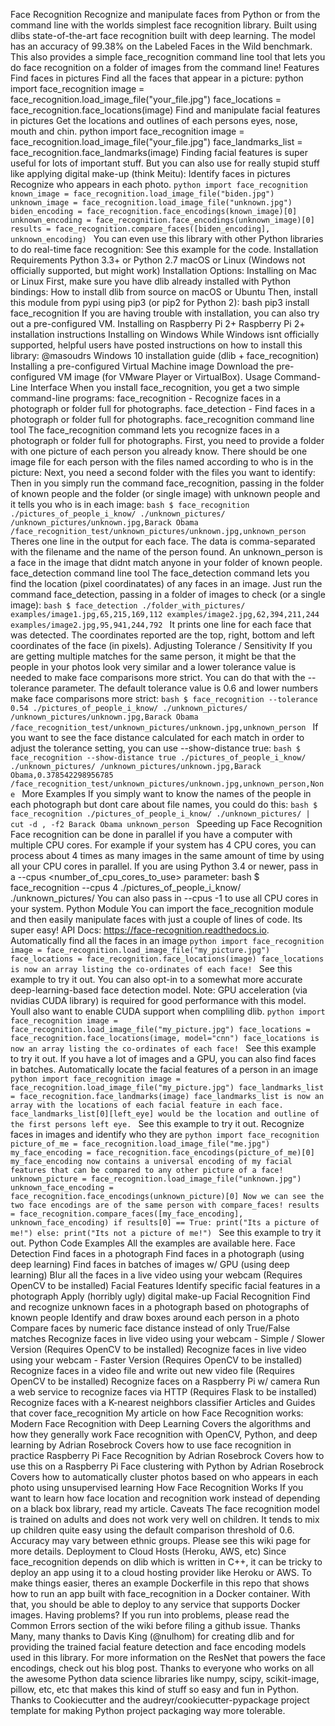 Face Recognition Recognize and manipulate faces from Python or from the command line with the worlds simplest face recognition library. Built using dlibs state-of-the-art face recognition built with deep learning. The model has an accuracy of 99.38% on the Labeled Faces in the Wild benchmark. This also provides a simple face_recognition command line tool that lets you do face recognition on a folder of images from the command line! Features Find faces in pictures Find all the faces that appear in a picture: python import face_recognition image = face_recognition.load_image_file("your_file.jpg") face_locations = face_recognition.face_locations(image) Find and manipulate facial features in pictures Get the locations and outlines of each persons eyes, nose, mouth and chin. python import face_recognition image = face_recognition.load_image_file("your_file.jpg") face_landmarks_list = face_recognition.face_landmarks(image) Finding facial features is super useful for lots of important stuff. But you can also use for really stupid stuff like applying digital make-up (think Meitu): Identify faces in pictures Recognize who appears in each photo. ```python import face_recognition known_image = face_recognition.load_image_file("biden.jpg") unknown_image = face_recognition.load_image_file("unknown.jpg") biden_encoding = face_recognition.face_encodings(known_image)[0] unknown_encoding = face_recognition.face_encodings(unknown_image)[0] results = face_recognition.compare_faces([biden_encoding], unknown_encoding) ``` You can even use this library with other Python libraries to do real-time face recognition: See this example for the code. Installation Requirements Python 3.3+ or Python 2.7 macOS or Linux (Windows not officially supported, but might work) Installation Options: Installing on Mac or Linux First, make sure you have dlib already installed with Python bindings: How to install dlib from source on macOS or Ubuntu Then, install this module from pypi using pip3 (or pip2 for Python 2): bash pip3 install face_recognition If you are having trouble with installation, you can also try out a pre-configured VM. Installing on Raspberry Pi 2+ Raspberry Pi 2+ installation instructions Installing on Windows While Windows isnt officially supported, helpful users have posted instructions on how to install this library: @masoudrs Windows 10 installation guide (dlib + face_recognition) Installing a pre-configured Virtual Machine image Download the pre-configured VM image (for VMware Player or VirtualBox). Usage Command-Line Interface When you install face_recognition, you get a two simple command-line programs: face_recognition - Recognize faces in a photograph or folder full for photographs. face_detection - Find faces in a photograph or folder full for photographs. face_recognition command line tool The face_recognition command lets you recognize faces in a photograph or folder full for photographs. First, you need to provide a folder with one picture of each person you already know. There should be one image file for each person with the files named according to who is in the picture: Next, you need a second folder with the files you want to identify: Then in you simply run the command face_recognition, passing in the folder of known people and the folder (or single image) with unknown people and it tells you who is in each image: ```bash $ face_recognition ./pictures_of_people_i_know/ ./unknown_pictures/ /unknown_pictures/unknown.jpg,Barack Obama /face_recognition_test/unknown_pictures/unknown.jpg,unknown_person ``` Theres one line in the output for each face. The data is comma-separated with the filename and the name of the person found. An unknown_person is a face in the image that didnt match anyone in your folder of known people. face_detection command line tool The face_detection command lets you find the location (pixel coordinatates) of any faces in an image. Just run the command face_detection, passing in a folder of images to check (or a single image): ```bash $ face_detection ./folder_with_pictures/ examples/image1.jpg,65,215,169,112 examples/image2.jpg,62,394,211,244 examples/image2.jpg,95,941,244,792 ``` It prints one line for each face that was detected. The coordinates reported are the top, right, bottom and left coordinates of the face (in pixels). Adjusting Tolerance / Sensitivity If you are getting multiple matches for the same person, it might be that the people in your photos look very similar and a lower tolerance value is needed to make face comparisons more strict. You can do that with the --tolerance parameter. The default tolerance value is 0.6 and lower numbers make face comparisons more strict: ```bash $ face_recognition --tolerance 0.54 ./pictures_of_people_i_know/ ./unknown_pictures/ /unknown_pictures/unknown.jpg,Barack Obama /face_recognition_test/unknown_pictures/unknown.jpg,unknown_person ``` If you want to see the face distance calculated for each match in order to adjust the tolerance setting, you can use --show-distance true: ```bash $ face_recognition --show-distance true ./pictures_of_people_i_know/ ./unknown_pictures/ /unknown_pictures/unknown.jpg,Barack Obama,0.378542298956785 /face_recognition_test/unknown_pictures/unknown.jpg,unknown_person,None ``` More Examples If you simply want to know the names of the people in each photograph but dont care about file names, you could do this: ```bash $ face_recognition ./pictures_of_people_i_know/ ./unknown_pictures/ | cut -d , -f2 Barack Obama unknown_person ``` Speeding up Face Recognition Face recognition can be done in parallel if you have a computer with multiple CPU cores. For example if your system has 4 CPU cores, you can process about 4 times as many images in the same amount of time by using all your CPU cores in parallel. If you are using Python 3.4 or newer, pass in a --cpus <number_of_cpu_cores_to_use> parameter: bash $ face_recognition --cpus 4 ./pictures_of_people_i_know/ ./unknown_pictures/ You can also pass in --cpus -1 to use all CPU cores in your system. Python Module You can import the face_recognition module and then easily manipulate faces with just a couple of lines of code. Its super easy! API Docs: https://face-recognition.readthedocs.io. Automatically find all the faces in an image ```python import face_recognition image = face_recognition.load_image_file("my_picture.jpg") face_locations = face_recognition.face_locations(image) face_locations is now an array listing the co-ordinates of each face! ``` See this example to try it out. You can also opt-in to a somewhat more accurate deep-learning-based face detection model. Note: GPU acceleration (via nvidias CUDA library) is required for good performance with this model. Youll also want to enable CUDA support when compliling dlib. ```python import face_recognition image = face_recognition.load_image_file("my_picture.jpg") face_locations = face_recognition.face_locations(image, model="cnn") face_locations is now an array listing the co-ordinates of each face! ``` See this example to try it out. If you have a lot of images and a GPU, you can also find faces in batches. Automatically locate the facial features of a person in an image ```python import face_recognition image = face_recognition.load_image_file("my_picture.jpg") face_landmarks_list = face_recognition.face_landmarks(image) face_landmarks_list is now an array with the locations of each facial feature in each face. face_landmarks_list[0][left_eye] would be the location and outline of the first persons left eye. ``` See this example to try it out. Recognize faces in images and identify who they are ```python import face_recognition picture_of_me = face_recognition.load_image_file("me.jpg") my_face_encoding = face_recognition.face_encodings(picture_of_me)[0] my_face_encoding now contains a universal encoding of my facial features that can be compared to any other picture of a face! unknown_picture = face_recognition.load_image_file("unknown.jpg") unknown_face_encoding = face_recognition.face_encodings(unknown_picture)[0] Now we can see the two face encodings are of the same person with compare_faces! results = face_recognition.compare_faces([my_face_encoding], unknown_face_encoding) if results[0] == True: print("Its a picture of me!") else: print("Its not a picture of me!") ``` See this example to try it out. Python Code Examples All the examples are available here. Face Detection Find faces in a photograph Find faces in a photograph (using deep learning) Find faces in batches of images w/ GPU (using deep learning) Blur all the faces in a live video using your webcam (Requires OpenCV to be installed) Facial Features Identify specific facial features in a photograph Apply (horribly ugly) digital make-up Facial Recognition Find and recognize unknown faces in a photograph based on photographs of known people Identify and draw boxes around each person in a photo Compare faces by numeric face distance instead of only True/False matches Recognize faces in live video using your webcam - Simple / Slower Version (Requires OpenCV to be installed) Recognize faces in live video using your webcam - Faster Version (Requires OpenCV to be installed) Recognize faces in a video file and write out new video file (Requires OpenCV to be installed) Recognize faces on a Raspberry Pi w/ camera Run a web service to recognize faces via HTTP (Requires Flask to be installed) Recognize faces with a K-nearest neighbors classifier Articles and Guides that cover face_recognition My article on how Face Recognition works: Modern Face Recognition with Deep Learning Covers the algorithms and how they generally work Face recognition with OpenCV, Python, and deep learning by Adrian Rosebrock Covers how to use face recognition in practice Raspberry Pi Face Recognition by Adrian Rosebrock Covers how to use this on a Raspberry Pi Face clustering with Python by Adrian Rosebrock Covers how to automatically cluster photos based on who appears in each photo using unsupervised learning How Face Recognition Works If you want to learn how face location and recognition work instead of depending on a black box library, read my article. Caveats The face recognition model is trained on adults and does not work very well on children. It tends to mix up children quite easy using the default comparison threshold of 0.6. Accuracy may vary between ethnic groups. Please see this wiki page for more details. Deployment to Cloud Hosts (Heroku, AWS, etc) Since face_recognition depends on dlib which is written in C++, it can be tricky to deploy an app using it to a cloud hosting provider like Heroku or AWS. To make things easier, theres an example Dockerfile in this repo that shows how to run an app built with face_recognition in a Docker container. With that, you should be able to deploy to any service that supports Docker images. Having problems? If you run into problems, please read the Common Errors section of the wiki before filing a github issue. Thanks Many, many thanks to Davis King (@nulhom) for creating dlib and for providing the trained facial feature detection and face encoding models used in this library. For more information on the ResNet that powers the face encodings, check out his blog post. Thanks to everyone who works on all the awesome Python data science libraries like numpy, scipy, scikit-image, pillow, etc, etc that makes this kind of stuff so easy and fun in Python. Thanks to Cookiecutter and the audreyr/cookiecutter-pypackage project template for making Python project packaging way more tolerable.